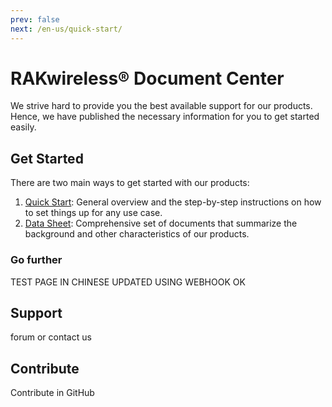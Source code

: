 ```yaml
---
prev: false
next: /en-us/quick-start/
---
```

# RAKwireless® Document Center
We strive hard to provide you the best available support for our products. Hence, we have published the necessary information for you to get started easily.

## Get Started
There are two main ways to get started with our products:

1. [Quick Start](quick-start): General overview and the step-by-step instructions on how to set things up for any use case.
2. [Data Sheet](data-sheet/): Comprehensive set of documents that summarize the background and other characteristics of our products.

### Go further
TEST PAGE IN CHINESE UPDATED USING WEBHOOK OK

## Support
forum or contact us

## Contribute
Contribute in GitHub
